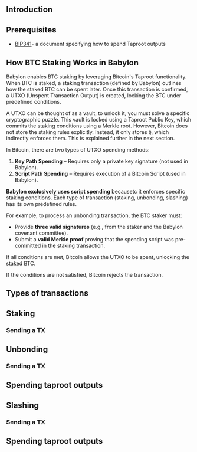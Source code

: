 ## Introduction

## Prerequisites

- [BIP341](https://github.com/bitcoin/bips/blob/master/bip-0341.mediawiki)-
a document specifying how to spend Taproot outputs

## How BTC Staking Works in Babylon

Babylon enables BTC staking by leveraging Bitcoin's Taproot functionality.
When BTC is staked, a staking transaction (defined by Babylon) outlines
how the staked BTC can be spent later. Once this transaction is confirmed, a
UTXO (Unspent Transaction Output) is created, locking the BTC under predefined
conditions.

A UTXO can be thought of as a vault, to unlock it, you must solve a specific
cryptographic puzzle. This vault is locked using a Taproot Public Key, which
commits the staking conditions using a Merkle root. However, Bitcoin
does not store the staking rules explicitly. Instead, it only stores `Q`,
which indirectly enforces them. This is explained further in the next section.

In Bitcoin, there are two types of UTXO spending methods:

1. **Key Path Spending** – Requires only a private key signature
    (not used in Babylon).
2. **Script Path Spending** – Requires execution of a Bitcoin Script
    (used in Babylon).

**Babylon exclusively uses script spending** becausetc it enforces specific
staking conditions. Each type of transaction (staking, unbonding, slashing)
has its own predefined rules.

For example, to process an unbonding transaction, the BTC staker must:

- Provide **three valid signatures** (e.g., from the staker and the
    Babylon covenant committee).
- Submit a **valid Merkle proof** proving that the spending script was
    pre-committed in the staking transaction.

If all conditions are met, Bitcoin allows the UTXO to be spent,
unlocking the staked BTC.

If the conditions are not satisfied, Bitcoin rejects the transaction.

## Types of transactions

## Staking

### Sending a TX

## Unbonding

### Sending a TX

## Spending taproot outputs

## Slashing

### Sending a TX

## Spending taproot outputs
